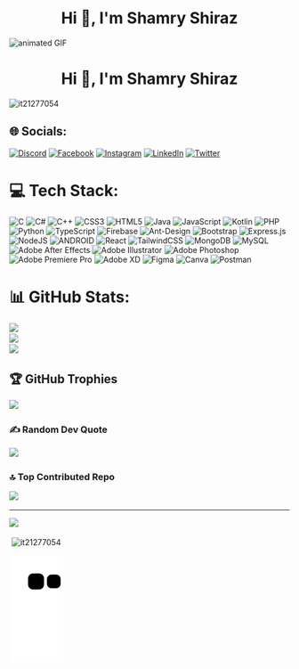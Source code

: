 <h1 align="center">Hi <span style="animation: wave 1s ease-in-out infinite;">&#x1F44B;</span>, I'm Shamry Shiraz</h1>

<img src="https://64.media.tumblr.com/7fec4b22d5a83d1bdeb1aa534e3e913c/tumblr_ofgpgge72U1r4gsiio1_1280.gif" alt="animated GIF">
<h1 align="center">Hi 👋, I'm Shamry Shiraz</h1>
<p align="left"> <img src="https://komarev.com/ghpvc/?username=it21277054&label=Profile%20views&color=0e75b6&style=flat" alt="it21277054" /> </p>


## 🌐 Socials:
[![Discord](https://img.shields.io/badge/Discord-%237289DA.svg?logo=discord&logoColor=white)](https://discord.gg/SHM) 
[![Facebook](https://img.shields.io/badge/Facebook-%231877F2.svg?logo=Facebook&logoColor=white)](https://facebook.com/ShamryShiraz) 
[![Instagram](https://img.shields.io/badge/Instagram-%23E4405F.svg?logo=Instagram&logoColor=white)](https://instagram.com/kid_shm) 
[![LinkedIn](https://img.shields.io/badge/LinkedIn-%230077B5.svg?logo=linkedin&logoColor=white)](https://linkedin.com/in/ShamryShiraz) 
[![Twitter](https://img.shields.io/badge/Twitter-%231DA1F2.svg?logo=Twitter&logoColor=white)](https://twitter.com/ShamryShiraz)


# 💻 Tech Stack:
![C](https://img.shields.io/badge/c-%2300599C.svg?style=plastic&logo=c&logoColor=white) ![C#](https://img.shields.io/badge/c%23-%23239120.svg?style=plastic&logo=c-sharp&logoColor=white) ![C++](https://img.shields.io/badge/c++-%2300599C.svg?style=plastic&logo=c%2B%2B&logoColor=white) ![CSS3](https://img.shields.io/badge/css3-%231572B6.svg?style=plastic&logo=css3&logoColor=white) ![HTML5](https://img.shields.io/badge/html5-%23E34F26.svg?style=plastic&logo=html5&logoColor=white) ![Java](https://img.shields.io/badge/java-%23ED8B00.svg?style=plastic&logo=java&logoColor=white) ![JavaScript](https://img.shields.io/badge/javascript-%23323330.svg?style=plastic&logo=javascript&logoColor=%23F7DF1E) ![Kotlin](https://img.shields.io/badge/kotlin-%230095D5.svg?style=plastic&logo=kotlin&logoColor=white) ![PHP](https://img.shields.io/badge/php-%23777BB4.svg?style=plastic&logo=php&logoColor=white) ![Python](https://img.shields.io/badge/python-3670A0?style=plastic&logo=python&logoColor=ffdd54) ![TypeScript](https://img.shields.io/badge/typescript-%23007ACC.svg?style=plastic&logo=typescript&logoColor=white) ![Firebase](https://img.shields.io/badge/firebase-%23039BE5.svg?style=plastic&logo=firebase) ![Ant-Design](https://img.shields.io/badge/-AntDesign-%230170FE?style=plastic&logo=ant-design&logoColor=white) ![Bootstrap](https://img.shields.io/badge/bootstrap-%23563D7C.svg?style=plastic&logo=bootstrap&logoColor=white) ![Express.js](https://img.shields.io/badge/express.js-%23404d59.svg?style=plastic&logo=express&logoColor=%2361DAFB) ![NodeJS](https://img.shields.io/badge/node.js-6DA55F?style=plastic&logo=node.js&logoColor=white) ![ANDROID](https://img.shields.io/badge/android-%2320232a.svg?style=plastic&logo=android&logoColor=%a4c639) ![React](https://img.shields.io/badge/react-%2320232a.svg?style=plastic&logo=react&logoColor=%2361DAFB) ![TailwindCSS](https://img.shields.io/badge/tailwindcss-%2338B2AC.svg?style=plastic&logo=tailwind-css&logoColor=white) ![MongoDB](https://img.shields.io/badge/MongoDB-%234ea94b.svg?style=plastic&logo=mongodb&logoColor=white) ![MySQL](https://img.shields.io/badge/mysql-%2300f.svg?style=plastic&logo=mysql&logoColor=white) ![Adobe After Effects](https://img.shields.io/badge/Adobe%20After%20Effects-9999FF.svg?style=plastic&logo=Adobe%20After%20Effects&logoColor=white) ![Adobe Illustrator](https://img.shields.io/badge/adobeillustrator-%23FF9A00.svg?style=plastic&logo=adobeillustrator&logoColor=white) ![Adobe Photoshop](https://img.shields.io/badge/adobephotoshop-%2331A8FF.svg?style=plastic&logo=adobephotoshop&logoColor=white) ![Adobe Premiere Pro](https://img.shields.io/badge/Adobe%20Premiere%20Pro-9999FF.svg?style=plastic&logo=Adobe%20Premiere%20Pro&logoColor=white) ![Adobe XD](https://img.shields.io/badge/Adobe%20XD-470137?style=plastic&logo=Adobe%20XD&logoColor=#FF61F6) 	![Figma](https://img.shields.io/badge/figma-%23F24E1E.svg?style=plastic&logo=figma&logoColor=white) ![Canva](https://img.shields.io/badge/Canva-%2300C4CC.svg?style=plastic&logo=Canva&logoColor=white) ![Postman](https://img.shields.io/badge/Postman-FF6C37?style=plastic&logo=postman&logoColor=white)
# 📊 GitHub Stats:
![](https://github-readme-stats.vercel.app/api?username=IT21277054&theme=dark&hide_border=false&include_all_commits=true&count_private=false)<br/>
![](https://github-readme-streak-stats.herokuapp.com/?user=IT21277054&theme=dark&hide_border=false)<br/>
![](https://github-readme-stats.vercel.app/api/top-langs/?username=IT21277054&theme=dark&hide_border=false&include_all_commits=true&count_private=false&layout=compact)

## 🏆 GitHub Trophies
![](https://github-profile-trophy.vercel.app/?username=IT21277054&theme=radical&no-frame=false&no-bg=true&margin-w=4)

### ✍️ Random Dev Quote
![](https://quotes-github-readme.vercel.app/api?type=horizontal&theme=radical)

### 🔝 Top Contributed Repo
![](https://github-contributor-stats.vercel.app/api?username=IT21277054&limit=5&theme=dark&combine_all_yearly_contributions=true)

---
[![](https://visitcount.itsvg.in/api?id=IT21277054&icon=0&color=0)](https://visitcount.itsvg.in)

<!-- Proudly created with GPRM ( https://gprm.itsvg.in ) -->
<p>&nbsp;<img align="center" src="https://github-readme-stats.vercel.app/api?username=it21277054&show_icons=true&locale=en" alt="it21277054" /></p>


<!-- Proudly created with GPRM ( https://gprm.itsvg.in ) -->

![Snake animation](https://github.com/IT21277054/IT21277054/blob/output/github-contribution-grid-snake.svg)

